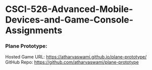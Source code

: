 # CSCI-526-Advanced-Mobile-Devices-and-Game-Console-Assignments

### Plane Prototype: <br>
Hosted Game URL: https://atharvaswami.github.io/plane-prototype/ <br>
GitHub Repo: https://github.com/atharvaswami/plane-prototype <br>
